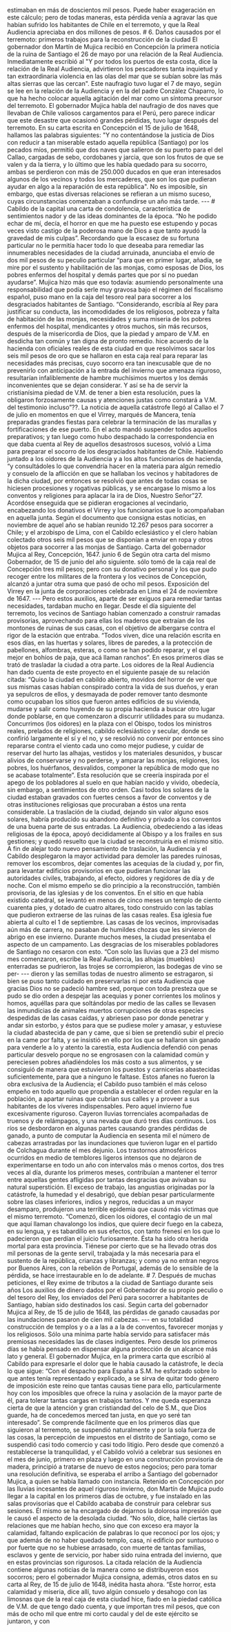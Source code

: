 estimaban en más de doscientos mil pesos. Puede haber exageración en este cálculo; pero de todas maneras, esta pérdida venía a agravar las que habían sufrido los habitantes de Chile en el terremoto, y que la Real Audiencia apreciaba en dos millones de pesos. # 6. Daños causados por el terremoto: primeros trabajos para la reconstrucción de la ciudad El gobernador don Martín de Mujica recibió en Concepción la primera noticia de la ruina de Santiago el 26 de mayo por una relación de la Real Audiencia. Inmediatamente escribió al "Y por todos los puertos de esta costa, dice la relación de la Real Audiencia, advirtieron los pescadores tanta inquietud y tan extraordinaria violencia en las olas del mar que se subían sobre las más altas sierras que las cercan". Este naufragio tuvo lugar el 7 de mayo, según se lee en la relación de la Audiencia y en la del padre Conzález Chaparro, lo que ha hecho colocar aquella agitación del mar como un síntoma precursor del terremoto. El gobernador Mujica habla del naufragio de dos naves que llevaban de Chile valiosos cargamentos para el Perú, pero parece indicar que este desastre que ocasionó grandes pérdidas, tuvo lugar después del terremoto. En su carta escrita en Concepción el 15 de julio de 1648, hallamos las palabras siguientes: "Y no contentándose la justicia de Dios con reducir a tan miserable estado aquella república (Santiago) por los pecados míos, permitió que dos naves que salieron de su puerto para el del Callao, cargadas de sebo, cordobanes y jarcia, que son los frutos de que se valen y da la tierra, y lo último que les había quedado para su socorro, ambas se perdieron con más de 250.000 ducados en que eran interesados algunos de los vecinos y todos los mercaderes, que son los que pudieran ayudar en algo a la reparación de esta república". No es imposible, sin embargo, que estas diversas relaciones se refieran a un mismo suceso, cuyas circunstancias comenzaban a confundirse un año más tarde. --- # Cabildo de la capital una carta de condolencia, característica de sentimientos nador y de las ideas dominantes de la época. “No he podido echar de mí, decía, el horror en que me ha puesto ese estupendo y pocas veces visto castigo de la poderosa mano de Dios a que tanto ayudó la gravedad de mis culpas”. Recordando que la escasez de su fortuna particular no le permitía hacer todo lo que deseaba para remediar las innumerables necesidades de la ciudad arruinada, anunciaba el envío de dos mil pesos de su peculio particular “para que en primer lugar, añadía, se mire por el sustento y habilitación de las monjas, como esposas de Dios, los pobres enfermos del hospital y demás partes que por sí no puedan ayudarse”. Mujica hizo más que eso todavía: asumiendo personalmente una responsabilidad que podía serle muy gravosa bajo el régimen del fiscalismo español, puso mano en la caja del tesoro real para socorrer a los desgraciados habitantes de Santiago. “Considerando, escribía al Rey para justificar su conducta, las incomodidades de los religiosos, pobreza y falta de habitación de las monjas, necesidades y suma miseria de los pobres enfermos del hospital, mendicantes y otros muchos, sin más recursos, después de la misericordia de Dios, que la piedad y amparo de V.M. en desdicha tan común y tan digna de pronto remedio. hice acuerdo de la hacienda con oficiales reales de esta ciudad en que resolvimos sacar los seis mil pesos de oro que se hallaron en esta caja real para reparar las necesidades más precisas, cuyo socorro era tan inexcusable que de no prevenirlo con anticipación a la entrada del invierno que amenaza riguroso, resultarían infaliblemente de hambre muchísimos muertos y los demás inconvenientes que se dejan considerar. Y así se ha de servir la cristianísima piedad de V.M. de tener a bien esta resolución, pues la obligaron forzosamente causas y atenciones justas como constará a V.M. del testimonio incluso”??. La noticia de aquella catástrofe llegó al Callao el 7 de julio en momentos en que el Virrey, marqués de Mancera, tenía preparadas grandes fiestas para celebrar la terminación de las murallas y fortificaciones de ese puerto. En el acto mandó suspender todos aquellos preparativos; y tan luego como hubo despachado la correspondencia en que daba cuenta al Rey de aquellos desastrosos sucesos, volvió a Lima para preparar el socorro de los desgraciados habitantes de Chile. Habiendo juntado a los oidores de la Audiencia y a los altos funcionarios de hacienda, “y consultádoles lo que convendría hacer en la materia para algún remedio y consuelo de la aflicción en que se hallaban los vecinos y habitadores de la dicha ciudad, por entonces se resolvió que antes de todas cosas se hiciesen procesiones y rogativas públicas, y se encargase lo mismo a los conventos y religiones para aplacar la ira de Dios, Nuestro Señor”27. Acordóse enseguida que se pidieran erogaciones al vecindario, encabezando los donativos el Virrey y los funcionarios que lo acompañaban en aquella junta. Según el documento que consigna estas noticias, en noviembre de aquel año se habían reunido 12.267 pesos para socorrer a Chile; y el arzobispo de Lima, con el Cabildo eclesiástico y el clero habían colectado otros seis mil pesos que se disponían a enviar en ropa y otros objetos para socorrer a las monjas de Santiago. Carta del gobernador Mujica al Rey, Concepción, 1647. junio 6 de Según otra carta del mismo Gobernador, de 15 de junio del año siguiente. sólo tomó de la caja real de Concepción tres mil pesos; pero con su donativo personal y los que pudo recoger entre los militares de la frontera y los vecinos de Concepción, alcanzó a juntar otra suma que pasó de ocho mil pesos. Exposición del Virrey en la junta de corporaciones celebrada en Lima el 24 de noviembre de 1647. --- Pero estos auxilios, aparte de ser exiguos para remediar tantas necesidades, tardaban mucho en llegar. Desde el día siguiente del terremoto, los vecinos de Santiago habían comenzado a construir ramadas provisorias, aprovechando para ellas los maderos que extraían de los montones de ruinas de sus casas, con el objetivo de albergarse contra el rigor de la estación que entraba. “Todos viven, dice una relación escrita en esos días, en las huertas y solares, libres de paredes, a la protección de pabellones, alfombras, esteras, o como se han podido reparar, y el que mejor en bohíos de paja, que acá llaman ranchos”. En esos primeros días se trató de trasladar la ciudad a otra parte. Los oidores de la Real Audiencia han dado cuenta de este proyecto en el siguiente pasaje de su relación citada: “Quiso la ciudad en cabildo abierto, movidos del horror de ver que sus mismas casas habían conspirado contra la vida de sus dueños, y eran ya sepulcros de ellos, y desmayada de poder remover tanto desmonte como ocupaban los sitios que fueron antes edificios de su vivienda, mudarse y salir como huyendo de su propia hacienda a buscar otro lugar donde poblarse, en que comenzaron a discurrir utilidades para su mudanza. Concurrimos (los oidores) en la plaza con el Obispo, todos los ministros reales, prelados de religiones, cabildo eclesiástico y secular, donde se confirió largamente el sí y el no, y se resolvió no convenir por entonces sino repararse contra el viento cada uno como mejor pudiese, y cuidar de reservar del hurto las alhajas, vestidos y los materiales desunidos, y buscar alivios de conservarse y no perderse, y amparar las monjas, religiones, los pobres, los huérfanos, desvalidos, componer la república de modo que no se acabase totalmente”. Esta resolución que se creería inspirada por el apego de los pobladores al suelo en que habían nacido y vivido, obedecía, sin embargo, a sentimientos de otro orden. Casi todos los solares de la ciudad estaban gravados con fuertes censos a favor de conventos y de otras instituciones religiosas que procuraban a éstos una renta considerable. La traslación de la ciudad, dejando sin valor alguno esos solares, habría producido su abandono definitivo y privado a los conventos de una buena parte de sus entradas. La Audiencia, obedeciendo a las ideas religiosas de la época, apoyó decididamente al Obispo y a los frailes en sus gestiones; y quedó resuelto que la ciudad se reconstruiría en el mismo sitio. A fin de alejar todo nuevo pensamiento de traslación, la Audiencia y el Cabildo desplegaron la mayor actividad para demoler las paredes ruinosas, remover los escombros, dejar comentes las acequias de la ciudad y, por fin, para levantar edificios provisorios en que pudieran funcionar las autoridades civiles, trabajando, al efecto, oidores y regidores de día y de noche. Con el mismo empeño se dio principio a la reconstrucción, también provisoria, de las iglesias y de los conventos. En el sitio en que había existido catedral, se levantó en menos de cinco meses un templo de ciento cuarenta pies, y dotado de cuatro altares, todo construido con las tablas que pudieron extraerse de las ruinas de las casas reales. Esa iglesia fue abierta al culto el 1 de septiembre. Las casas de los vecinos, improvisadas aún más de carrera, no pasaban de humildes chozas que les sirvieron de abrigo en ese invierno. Durante muchos meses, la ciudad presentaba el aspecto de un campamento. Las desgracias de los miserables pobladores de Santiago no cesaron con esto. “Con solo las lluvias que a 23 del mismo mes comenzaron, escribe la Real Audiencia, las alhajas (muebles) enterradas se pudrieron, las trojes se corrompieron, las bodegas de vino se per- --- dieron y las semillas todas de nuestro alimento se estragaron, si bien se puso tanto cuidado en preservarlas ni por esta Audiencia que gracias Dios no se padeció hambre sed, porque con toda presteza que se pudo se dio orden a despejar las acequias y poner corrientes los molinos y homos, aquéllas para que soltándolas por medio de las calles se llevasen las inmundicias de animales muertos corrupciones de otras especies despedidas de las casas caídas, y abriesen paso por donde penetrar y andar sin estorbo, y éstos para que se pudiese moler y amasar, y estuviese la ciudad abastecida de pan y came, que si bien se pretendió subir el precio en la came por falta, y se insistió en ello por los que se hallaron sin ganado para venderle a lo y atento la carestía, esta Audiencia defendió con penas particular desvelo porque no se engrosasen con la calamidad común y pereciesen pobres añadiéndoles los más costo a sus alimentos, y se consiguió de manera que estuvieron los puestos y carnicerías abastecidas suficientemente, para que a ninguno le faltase. Estos afanes no fueron la obra exclusiva de la Audiencia; el Cabildo puso también el más celoso empeño en todo aquello que propendía a establecer el orden regular en la población, a apartar ruinas que cubrían sus calles y a proveer a sus habitantes de los víveres indispensables. Pero aquel invierno fue excesivamente riguroso. Cayeron lluvias torrenciales acompañadas de truenos y de relámpagos, y una nevada que duró tres días continuos. Los ríos se desbordaron en algunas partes causando grandes pérdidas de ganado, a punto de computar la Audiencia en sesenta mil el número de cabezas arrastradas por las inundaciones que tuvieron lugar en el partido de Colchagua durante el mes dejunio. Los trastornos atmosféricos ocurridos en medio de temblores ligeros intensos que no dejaron de experimentarse en todo un año con intervalos más o menos cortos, dos tres veces al día, durante los primeros meses, contribuían a mantener el terror entre aquellas gentes afligidas por tantas desgracias que avivaban su natural superstición. El exceso de trabajo, las angustias originadas por la catástrofe, la humedad y el desabrigó, que debían pesar particularmente sobre las clases inferiores, indios y negros, reducidas a un mayor desamparo, produjeron una terrible epidemia que causó más víctimas que el mismo terremoto. “Comenzó, dicen los oidores, el contagio de un mal que aquí llaman chavalongo los indios, que quiere decir fuego en la cabeza, en su lengua, y es tabardillo en sus efectos, con tanto frenesí en los que lo padecieron que perdían el juicio furiosamente. Ésta ha sido otra herida mortal para esta provincia. Tiénese por cierto que se ha llevado otras dos mil personas de la gente servil, trabajada y la más necesaria para el sustento de la república, crianzas y libranzas; y como ya no entran negros por Buenos Aires, con la rebelión de Portugal, además de lo sensible de la pérdida, se hace irrestaurable en lo de adelante. # 7. Después de muchas peticiones, el Rey exime de tributos a la ciudad de Santiago durante seis años Los auxilios de dinero dados por el Gobernador de su propio peculio o del tesoro del Rey, los enviados del Perú para socorrer a habitantes de Santiago, habían sido destinados los casi. <footnote>Según carta del gobernador Mujica al Rey, de 15 de julio de 1648, las pérdidas de ganado causadas por las inundaciones pasaron de cien mil cabezas.</footnote> --- en su totalidad construcción de templos y o a a las a a la de conventos, favorecer monjas y los religiosos. Sólo una mínima parte había servido para satisfacer más premiosas necesidades las de clases indigentes. Pero desde los primeros días se había pensado en dispensar alguna protección de un alcance más lato y general. El gobernador Mujica, en la primera carta que escribió al Cabildo para expresarle el dolor que le había causado la catástrofe, le decía lo que sigue: “Con el despacho para España a S.M. he esforzado sobre lo que antes tenía representado y explicado, a se sirva de quitar todo género de imposición este reino que tantas causas tiene para ello, particularmente hoy con los imposibles que ofrece la ruina y asolación de la mayor parte de él, para tolerar tantas cargas en trabajos tantos. Y me queda esperanza cierta de que la atención y gran cristiandad del celo de S.M., que Dios guarde, ha de concedemos merced tan justa, en que yo seré tan interesado”. Se comprende fácilmente que en los primeros días que siguieron al terremoto, se suspendió naturalmente y por la sola fuerza de las cosas, la percepción de impuestos en el distrito de Santiago, como se suspendió casi todo comercio y casi todo litigio. Pero desde que comenzó a restablecerse la tranquilidad, y el Cabildo volvió a celebrar sus sesiones en el mes de junio, primero en plaza y luego en una construcción provisoria de madera, principió a tratarse de nuevo de estos negocios; pero para tomar una resolución definitiva, se esperaba el arribo a Santiago del gobernador Mujica, a quien se había llamado con instancia. Retenido en Concepción por las lluvias incesantes de aquel riguroso invierno, don Martín de Mujica pudo llegar a la capital en los primeros días de octubre, y fue instalado en las salas provisorias que el Cabildo acababa de construir para celebrar sus sesiones. Él mismo se ha encargado de dejarnos la dolorosa impresión que le causó el aspecto de la desolada ciudad. “No sólo, dice, hallé ciertas las relaciones que me habían hecho, sino que con exceso era mayor la calamidad, faltando explicación de palabras lo que reconocí por los ojos; y que además de no haber quedado templo, casa, ni edificio por suntuoso o por fuerte que no se hubiese arrasado, con muerte de tantas familias, esclavos y gente de servicio, por haber sido ruina entrada del invierno, que en estas provincias son rigurosos. La citada relación de la Audiencia contiene algunas noticias de la manera como se distribuyeron esos socorros; pero el gobernador Mujica consigna, además, otros datos en su carta al Rey, de 15 de julio de 1648, inédita hasta ahora. “Este horror, esta calamidad y miseria, dice allí, tuvo algún consuelo y desahogo con las limosnas que de la real caja de esta ciudad hice, fiado en la piedad católica de V.M. de que tengo dado cuenta, y que importan tres mil pesos, que con más de ocho mil que entre mi corto caudal y del de este ejército se juntaron, y con